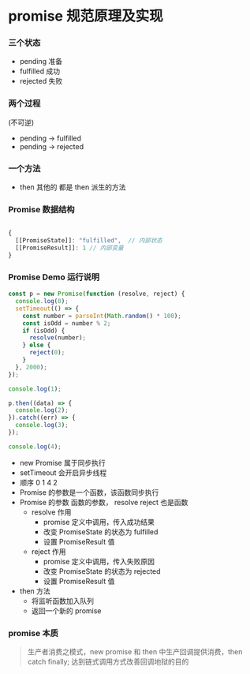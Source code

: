 # promise 规范原理及实现

### 三个状态

- pending 准备
- fulfilled 成功
- rejected 失败

### 两个过程

(不可逆)

- pending -> fulfilled
- pending -> rejected

### 一个方法

- then 其他的 都是 then 派生的方法

### Promise 数据结构

```javascript

{
  [[PromiseState]]: "fulfilled",  // 内部状态
  [[PromiseResult]]: 1 // 内部变量
}

```

### Promise Demo 运行说明

```javascript
const p = new Promise(function (resolve, reject) {
  console.log(0);
  setTimeout(() => {
    const number = parseInt(Math.random() * 100);
    const isOdd = number % 2;
    if (isOdd) {
      resolve(number);
    } else {
      reject(0);
    }
  }, 2000);
});

console.log(1);

p.then((data) => {
  console.log(2);
}).catch((err) => {
  console.log(3);
});

console.log(4);
```

- new Promise 属于同步执行
- setTimeout 会开启异步线程
- 顺序 0 1 4 2
- Promise 的参数是一个函数，该函数同步执行
- Promise 的参数 函数的参数， resolve reject 也是函数
  - resolve 作用
    - promise 定义中调用，传入成功结果
    - 改变 PromiseState 的状态为 fulfilled
    - 设置 PromiseResult 值
  - reject 作用
    - promise 定义中调用，传入失败原因
    - 改变 PromiseState 的状态为 rejected
    - 设置 PromiseResult 值
- then 方法
  - 将监听函数加入队列
  - 返回一个新的 promise

### promise 本质

> 生产者消费之模式，new promise 和 then 中生产回调提供消费，then catch finally; 达到链式调用方式改善回调地狱的目的



